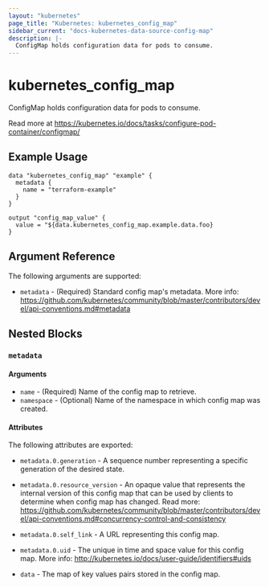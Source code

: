 ```yaml
---
layout: "kubernetes"
page_title: "Kubernetes: kubernetes_config_map"
sidebar_current: "docs-kubernetes-data-source-config-map"
description: |-
  ConfigMap holds configuration data for pods to consume.
---
```


# kubernetes_config_map

ConfigMap holds configuration data for pods to consume.

Read more at https://kubernetes.io/docs/tasks/configure-pod-container/configmap/

## Example Usage

```
data "kubernetes_config_map" "example" {
  metadata {
    name = "terraform-example"
  }
}

output "config_map_value" {
  value = "${data.kubernetes_config_map.example.data.foo}
}
```

## Argument Reference

The following arguments are supported:

* `metadata` - (Required) Standard config map's metadata. More info: https://github.com/kubernetes/community/blob/master/contributors/devel/api-conventions.md#metadata


## Nested Blocks

### `metadata`

#### Arguments

* `name` - (Required) Name of the config map to retrieve.
* `namespace` - (Optional) Name of the namespace in which config map was created.

#### Attributes

The following attributes are exported:

* `metadata.0.generation` - A sequence number representing a specific generation of the desired state.
* `metadata.0.resource_version` - An opaque value that represents the internal version of this config map that can be used by clients to determine when config map has changed. Read more: https://github.com/kubernetes/community/blob/master/contributors/devel/api-conventions.md#concurrency-control-and-consistency
* `metadata.0.self_link` - A URL representing this config map.
* `metadata.0.uid` - The unique in time and space value for this config map. More info: http://kubernetes.io/docs/user-guide/identifiers#uids

* `data` - The map of key values pairs stored in the config map.